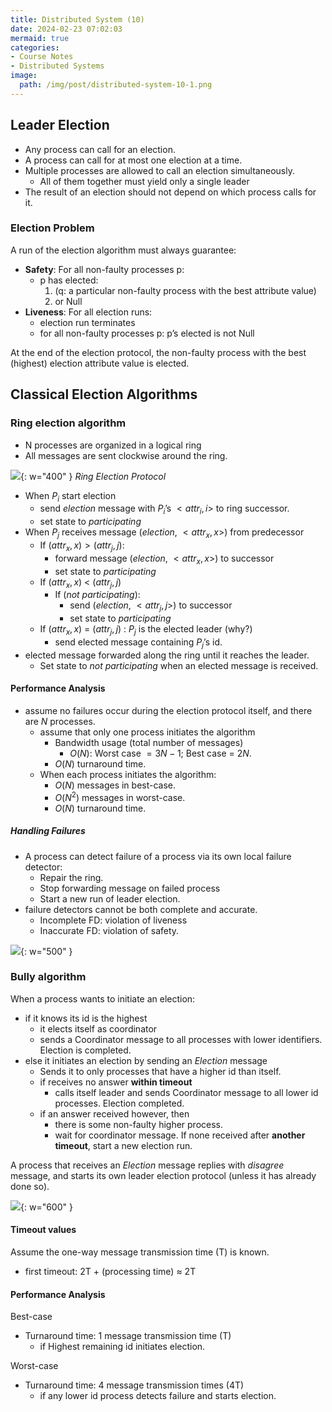 ```yaml
---
title: Distributed System (10)
date: 2024-02-23 07:02:03
mermaid: true
categories:
- Course Notes
- Distributed Systems
image:
  path: /img/post/distributed-system-10-1.png
---
```


## Leader Election

- Any process can call for an election.
- A process can call for at most one election at a time.
- Multiple processes are allowed to call an election simultaneously.
  - All of them together must yield only a single leader
- The result of an election should not depend on which process
calls for it.

### Election Problem

A run of the election algorithm must always guarantee:

- **Safety**: For all non-faulty processes p:
  - p has elected:
    1) (q: a particular non-faulty process with the best attribute value)
    2) or Null
- **Liveness**: For all election runs:
  - election run terminates
  - for all non-faulty processes p: p’s elected is not Null

At the end of the election protocol, the non-faulty process with the
best (highest) election attribute value is elected.

## Classical Election Algorithms

### Ring election algorithm

- N processes are organized in a logical ring
- All messages are sent clockwise around the ring.

![](/img/post/distributed-system-10.png){: w="400" }
_Ring Election Protocol_

- When $P_i$ start election
  - send _election_ message with $P_i$’s $<attr_i, i>$ to ring successor.
  - set state to *participating*
- When $P_j$ receives message (_election_, $<attr_x, x>$) from predecessor
  - If $(attr_x, x) > (attr_j, j)$:
    - forward message (_election_, $<attr_x, x>$) to successor
    - set state to *participating*
  - If $(attr_x, x)$ < $(attr_j, j)$
    - If (_not participating_):
      - send (_election_, $<attr_j, j>$) to successor
      - set state to *participating*
  - If $(attr_x, x)$ = $(attr_j, j)$ : $P_j$ is the elected leader (why?)
    - send elected message containing $P_j$’s id.
- elected message forwarded along the ring until it reaches the leader.
  - Set state to _not participating_ when an elected message is received.

#### Performance Analysis

- assume no failures occur during the election protocol itself, and there are $N$ processes.
  - assume that only one process initiates the algorithm
    - Bandwidth usage (total number of messages)
      - $O(N)$: Worst case $= 3N -1$; Best case = $2N$.
    - $O(N)$ turnaround time.
  - When each process initiates the algorithm:
    - $O(N)$ messages in best-case.
    - $O(N^2)$ messages in worst-case.
    - $O(N)$ turnaround time.

##### Handling Failures

- A process can detect failure of a process via its own local failure detector:
  - Repair the ring.
  - Stop forwarding  message on failed process
  - Start a new run of leader election.
- failure detectors cannot be both complete and accurate.
  - Incomplete FD: violation of liveness
  - Inaccurate FD: violation of safety.

![](/img/post/distributed-system-10-1.png){: w="500" }

### Bully algorithm

When a process wants to initiate an election:

- if it knows its id is the highest
  - it elects itself as coordinator
  - sends a Coordinator message to all processes with lower identifiers. Election is completed.
- else it initiates an election by sending an _Election_ message
  - Sends it to only processes that have a higher id than itself.
  - if receives no answer **within timeout**
    - calls itself leader and sends Coordinator message to all lower id processes. Election completed.
  - if an answer received however, then
    - there is some non-faulty higher process.
    - wait for coordinator message. If none received after **another timeout**, start a new election run.

A process that receives an _Election_ message replies with _disagree_ message,
and starts its own leader election protocol (unless it has already done so).

![](/img/post/distributed-system-10-2.png){: w="600" }

#### Timeout values

Assume the one-way message transmission time (T) is known.

- first timeout: 2T + (processing time) ≈ 2T

#### Performance Analysis

Best-case

- Turnaround time: 1 message transmission time (T)
  - if Highest remaining id initiates election.

Worst-case

- Turnaround time: 4 message transmission times (4T)
  - if any lower id process detects failure and starts election.
